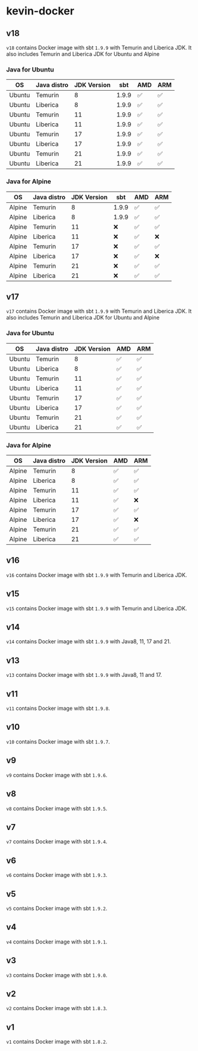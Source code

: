 # kevin-docker

## v18

`v18` contains Docker image with sbt `1.9.9` with Temurin and Liberica JDK.
It also includes Temurin and Liberica JDK for Ubuntu and Alpine

### Java for Ubuntu

| OS     | Java distro | JDK Version | sbt   | AMD | ARM |
|--------|-------------|-------------|-------|-----|-----|
| Ubuntu | Temurin     | 8           | 1.9.9 | ✅   | ✅   |
| Ubuntu | Liberica    | 8           | 1.9.9 | ✅   | ✅   |
| Ubuntu | Temurin     | 11          | 1.9.9 | ✅   | ✅   |
| Ubuntu | Liberica    | 11          | 1.9.9 | ✅   | ✅   |
| Ubuntu | Temurin     | 17          | 1.9.9 | ✅   | ✅   |
| Ubuntu | Liberica    | 17          | 1.9.9 | ✅   | ✅   |
| Ubuntu | Temurin     | 21          | 1.9.9 | ✅   | ✅   |
| Ubuntu | Liberica    | 21          | 1.9.9 | ✅   | ✅   |

### Java for Alpine

| OS     | Java distro | JDK Version | sbt   | AMD | ARM |
|--------|-------------|-------------|-------|-----|-----|
| Alpine | Temurin     | 8           | 1.9.9 | ✅   | ✅   |
| Alpine | Liberica    | 8           | 1.9.9 | ✅   | ✅   |
| Alpine | Temurin     | 11          | ❌     | ✅   | ✅   |
| Alpine | Liberica    | 11          | ❌     | ✅   | ❌   |
| Alpine | Temurin     | 17          | ❌     | ✅   | ✅   |
| Alpine | Liberica    | 17          | ❌     | ✅   | ❌   |
| Alpine | Temurin     | 21          | ❌     | ✅   | ✅   |
| Alpine | Liberica    | 21          | ❌     | ✅   | ✅   |

## v17

`v17` contains Docker image with sbt `1.9.9` with Temurin and Liberica JDK.
It also includes Temurin and Liberica JDK for Ubuntu and Alpine

### Java for Ubuntu

| OS     | Java distro | JDK Version | AMD | ARM |
|--------|-------------|-------------|-----|-----|
| Ubuntu | Temurin     | 8           | ✅   | ✅   |
| Ubuntu | Liberica    | 8           | ✅   | ✅   |
| Ubuntu | Temurin     | 11          | ✅   | ✅   |
| Ubuntu | Liberica    | 11          | ✅   | ✅   |
| Ubuntu | Temurin     | 17          | ✅   | ✅   |
| Ubuntu | Liberica    | 17          | ✅   | ✅   |
| Ubuntu | Temurin     | 21          | ✅   | ✅   |
| Ubuntu | Liberica    | 21          | ✅   | ✅   |

### Java for Alpine

| OS     | Java distro | JDK Version | AMD | ARM |
|--------|-------------|-------------|-----|-----|
| Alpine | Temurin     | 8           | ✅   | ✅   |
| Alpine | Liberica    | 8           | ✅   | ✅   |
| Alpine | Temurin     | 11          | ✅   | ✅   |
| Alpine | Liberica    | 11          | ✅   | ❌   |
| Alpine | Temurin     | 17          | ✅   | ✅   |
| Alpine | Liberica    | 17          | ✅   | ❌   |
| Alpine | Temurin     | 21          | ✅   | ✅   |
| Alpine | Liberica    | 21          | ✅   | ✅   |

## v16

`v16` contains Docker image with sbt `1.9.9` with Temurin and Liberica JDK.

## v15

`v15` contains Docker image with sbt `1.9.9` with Temurin and Liberica JDK.

## v14

`v14` contains Docker image with sbt `1.9.9` with Java8, 11, 17 and 21.

## v13

`v13` contains Docker image with sbt `1.9.9` with Java8, 11 and 17.

## v11

`v11` contains Docker image with sbt `1.9.8`.

## v10

`v10` contains Docker image with sbt `1.9.7`.

## v9

`v9` contains Docker image with sbt `1.9.6`.

## v8

`v8` contains Docker image with sbt `1.9.5`.

## v7

`v7` contains Docker image with sbt `1.9.4`.

## v6

`v6` contains Docker image with sbt `1.9.3`.

## v5

`v5` contains Docker image with sbt `1.9.2`.

## v4

`v4` contains Docker image with sbt `1.9.1`.

## v3

`v3` contains Docker image with sbt `1.9.0`.

## v2

`v2` contains Docker image with sbt `1.8.3`.

## v1

`v1` contains Docker image with sbt `1.8.2`.
